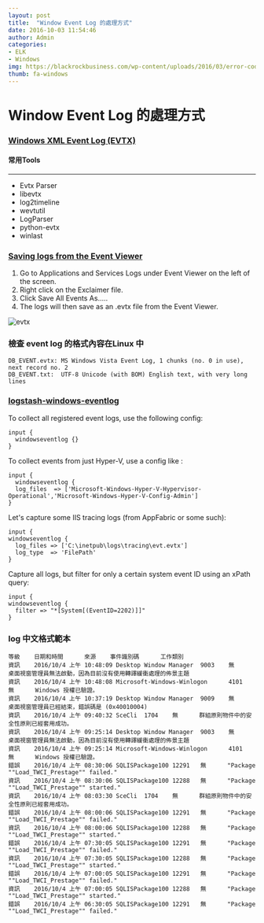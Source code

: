 ```yaml
---
layout: post
title:  "Window Event Log 的處理方式"
date: 2016-10-03 11:54:46
author: Admin
categories:
- ELK
- Windows
img: https://blackrockbusiness.com/wp-content/uploads/2016/03/error-code-8003.jpg 
thumb: fa-windows
---
```


# Window Event Log 的處理方式

### [Windows XML Event Log (EVTX)](http://forensicswiki.org/wiki/Windows_XML_Event_Log_(EVTX))

#### 常用Tools
------
- Evtx Parser
- libevtx
- log2timeline
- wevtutil
- LogParser
- python-evtx
- winlast

### [Saving logs from the Event Viewer](http://support.exclaimer.com/topics/638-saving-logs-from-the-event-viewer/)

1. Go to Applications and Services Logs under Event Viewer on the left of the screen.
1. Right click on the Exclaimer file.
1. Click Save All Events As.....
1. The logs will then save as an .evtx file from the Event Viewer.

![evtx](http://support.exclaimer.com/s/attachments/14925/2/1/8562fed8c2d282a62e2779fd5ea66c5c.jpg)

### 檢查 event log 的格式內容在Linux 中

```
DB_EVENT.evtx: MS Windows Vista Event Log, 1 chunks (no. 0 in use), next record no. 2
DB_EVENT.txt:  UTF-8 Unicode (with BOM) English text, with very long lines
```

### [logstash-windows-eventlog](https://github.com/randomvariable/logstash-windows-eventlog/blob/master/README.md)

To collect all registered event logs, use the following config:

```
input {
  windowseventlog {}
}
```

To collect events from just Hyper-V, use a config like :

```
input {
  windowseventlog {
  log_files  => ['Microsoft-Windows-Hyper-V-Hypervisor-Operational','Microsoft-Windows-Hyper-V-Config-Admin']
}
```

Let's capture some IIS tracing logs (from AppFabric or some such):

```
input {
windowseventlog {
  log_files => ['C:\inetpub\logs\tracing\evt.evtx']
  log_type  => 'FilePath'
}
```

Capture all logs, but filter for only a certain system event ID using an xPath query:

```
input {
windowseventlog {
  filter => "*[System[(EventID=2202)]]"
}
```

### log 中文格式範本
```
等級    日期和時間      來源    事件識別碼      工作類別
資訊    2016/10/4 上午 10:48:09 Desktop Window Manager  9003    無      桌面視窗管理員無法啟動，因為目前沒有使用轉譯緩衝處理的佈景主題
資訊    2016/10/4 上午 10:48:08 Microsoft-Windows-Winlogon      4101    無      Windows 授權已驗證。
資訊    2016/10/4 上午 10:37:19 Desktop Window Manager  9009    無      桌面視窗管理員已經結束，錯誤碼是 (0x40010004)
資訊    2016/10/4 上午 09:40:32 SceCli  1704    無      群組原則物件中的安全性原則已經套用成功。
資訊    2016/10/4 上午 09:25:14 Desktop Window Manager  9003    無      桌面視窗管理員無法啟動，因為目前沒有使用轉譯緩衝處理的佈景主題
資訊    2016/10/4 上午 09:25:14 Microsoft-Windows-Winlogon      4101    無      Windows 授權已驗證。
錯誤    2016/10/4 上午 08:30:06 SQLISPackage100 12291   無      "Package ""Load_TWCI_Prestage"" failed."
資訊    2016/10/4 上午 08:30:06 SQLISPackage100 12288   無      "Package ""Load_TWCI_Prestage"" started."
資訊    2016/10/4 上午 08:03:30 SceCli  1704    無      群組原則物件中的安全性原則已經套用成功。
錯誤    2016/10/4 上午 08:00:06 SQLISPackage100 12291   無      "Package ""Load_TWCI_Prestage"" failed."
資訊    2016/10/4 上午 08:00:06 SQLISPackage100 12288   無      "Package ""Load_TWCI_Prestage"" started."
錯誤    2016/10/4 上午 07:30:05 SQLISPackage100 12291   無      "Package ""Load_TWCI_Prestage"" failed."
資訊    2016/10/4 上午 07:30:05 SQLISPackage100 12288   無      "Package ""Load_TWCI_Prestage"" started."
錯誤    2016/10/4 上午 07:00:05 SQLISPackage100 12291   無      "Package ""Load_TWCI_Prestage"" failed."
資訊    2016/10/4 上午 07:00:05 SQLISPackage100 12288   無      "Package ""Load_TWCI_Prestage"" started."
錯誤    2016/10/4 上午 06:30:05 SQLISPackage100 12291   無      "Package ""Load_TWCI_Prestage"" failed."
```
